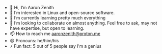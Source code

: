 - 👋 Hi, I’m Aaron Zenith
- 👀 I’m interested in Linux and open-source software.
- 🌱 I’m currently learning pretty much everything
- 💞️ I’m looking to collaborate on almost anything. Feel free to ask, may not have expertise, but open to learning.
- 📫 How to reach me aaronzenith@proton.me
- 😄 Pronouns: he/him/his
- ⚡ Fun fact: 5 out of 5 people say I'm a genius
